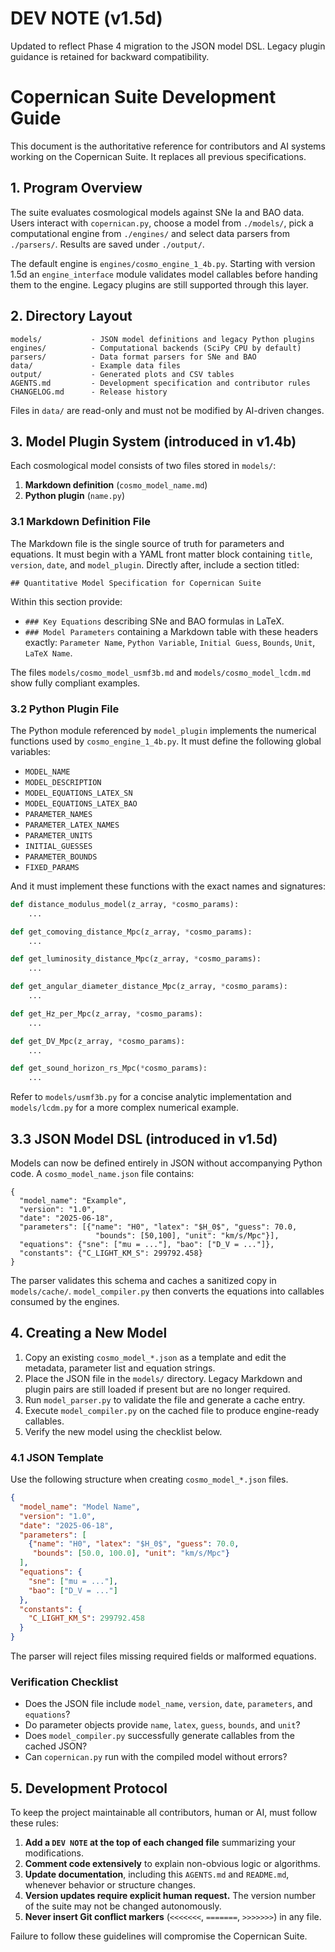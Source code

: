 # DEV NOTE (v1.5d)
Updated to reflect Phase 4 migration to the JSON model DSL. Legacy plugin guidance is retained for backward compatibility.

# Copernican Suite Development Guide

This document is the authoritative reference for contributors and AI systems working on the Copernican Suite. It replaces all previous specifications.

## 1. Program Overview
The suite evaluates cosmological models against SNe Ia and BAO data. Users interact with `copernican.py`, choose a model from `./models/`, pick a computational engine from `./engines/` and select data parsers from `./parsers/`. Results are saved under `./output/`.

The default engine is `engines/cosmo_engine_1_4b.py`. Starting with version 1.5d
an `engine_interface` module validates model callables before handing them to the
engine. Legacy plugins are still supported through this layer.

## 2. Directory Layout
```
models/           - JSON model definitions and legacy Python plugins
engines/          - Computational backends (SciPy CPU by default)
parsers/          - Data format parsers for SNe and BAO
data/             - Example data files
output/           - Generated plots and CSV tables
AGENTS.md         - Development specification and contributor rules
CHANGELOG.md      - Release history
```
Files in `data/` are read-only and must not be modified by AI-driven changes.

## 3. Model Plugin System (introduced in v1.4b)
Each cosmological model consists of two files stored in `models/`:
1. **Markdown definition** (`cosmo_model_name.md`)
2. **Python plugin** (`name.py`)

### 3.1 Markdown Definition File
The Markdown file is the single source of truth for parameters and equations. It must begin with a YAML front matter block containing `title`, `version`, `date`, and `model_plugin`. Directly after, include a section titled:
```
## Quantitative Model Specification for Copernican Suite
```
Within this section provide:
- `### Key Equations` describing SNe and BAO formulas in LaTeX.
- `### Model Parameters` containing a Markdown table with these headers exactly:
  `Parameter Name`, `Python Variable`, `Initial Guess`, `Bounds`, `Unit`, `LaTeX Name`.

The files `models/cosmo_model_usmf3b.md` and `models/cosmo_model_lcdm.md` show fully compliant examples.

### 3.2 Python Plugin File
The Python module referenced by `model_plugin` implements the numerical functions used by `cosmo_engine_1_4b.py`. It must define the following global variables:
- `MODEL_NAME`
- `MODEL_DESCRIPTION`
- `MODEL_EQUATIONS_LATEX_SN`
- `MODEL_EQUATIONS_LATEX_BAO`
- `PARAMETER_NAMES`
- `PARAMETER_LATEX_NAMES`
- `PARAMETER_UNITS`
- `INITIAL_GUESSES`
- `PARAMETER_BOUNDS`
- `FIXED_PARAMS`

And it must implement these functions with the exact names and signatures:
```python
def distance_modulus_model(z_array, *cosmo_params):
    ...

def get_comoving_distance_Mpc(z_array, *cosmo_params):
    ...

def get_luminosity_distance_Mpc(z_array, *cosmo_params):
    ...

def get_angular_diameter_distance_Mpc(z_array, *cosmo_params):
    ...

def get_Hz_per_Mpc(z_array, *cosmo_params):
    ...

def get_DV_Mpc(z_array, *cosmo_params):
    ...

def get_sound_horizon_rs_Mpc(*cosmo_params):
    ...
```
Refer to `models/usmf3b.py` for a concise analytic implementation and `models/lcdm.py` for a more complex numerical example.

## 3.3 JSON Model DSL (introduced in v1.5d)
Models can now be defined entirely in JSON without accompanying Python code. A
`cosmo_model_name.json` file contains:
```
{
  "model_name": "Example",
  "version": "1.0",
  "date": "2025-06-18",
  "parameters": [{"name": "H0", "latex": "$H_0$", "guess": 70.0,
                   "bounds": [50,100], "unit": "km/s/Mpc"}],
  "equations": {"sne": ["mu = ..."], "bao": ["D_V = ..."]},
  "constants": {"C_LIGHT_KM_S": 299792.458}
}
```
The parser validates this schema and caches a sanitized copy in `models/cache/`.
`model_compiler.py` then converts the equations into callables consumed by the
engines.

## 4. Creating a New Model
1. Copy an existing `cosmo_model_*.json` as a template and edit the metadata,
   parameter list and equation strings.
2. Place the JSON file in the `models/` directory. Legacy Markdown and plugin
   pairs are still loaded if present but are no longer required.
3. Run `model_parser.py` to validate the file and generate a cache entry.
4. Execute `model_compiler.py` on the cached file to produce engine-ready
   callables.
5. Verify the new model using the checklist below.

### 4.1 JSON Template
Use the following structure when creating `cosmo_model_*.json` files.

```json
{
  "model_name": "Model Name",
  "version": "1.0",
  "date": "2025-06-18",
  "parameters": [
    {"name": "H0", "latex": "$H_0$", "guess": 70.0,
     "bounds": [50.0, 100.0], "unit": "km/s/Mpc"}
  ],
  "equations": {
    "sne": ["mu = ..."],
    "bao": ["D_V = ..."]
  },
  "constants": {
    "C_LIGHT_KM_S": 299792.458
  }
}
```

The parser will reject files missing required fields or malformed equations.

### Verification Checklist
- Does the JSON file include `model_name`, `version`, `date`, `parameters`, and `equations`?
- Do parameter objects provide `name`, `latex`, `guess`, `bounds`, and `unit`?
- Does `model_compiler.py` successfully generate callables from the cached JSON?
- Can `copernican.py` run with the compiled model without errors?

## 5. Development Protocol
To keep the project maintainable all contributors, human or AI, must follow these rules:
1. **Add a `DEV NOTE` at the top of each changed file** summarizing your modifications.
2. **Comment code extensively** to explain non-obvious logic or algorithms.
3. **Update documentation**, including this `AGENTS.md` and `README.md`, whenever behavior or structure changes.
4. **Version updates require explicit human request.** The version number of the suite may not be changed autonomously.
5. **Never insert Git conflict markers** (`<<<<<<<`, `=======`, `>>>>>>>`) in any file.

Failure to follow these guidelines will compromise the Copernican Suite.
